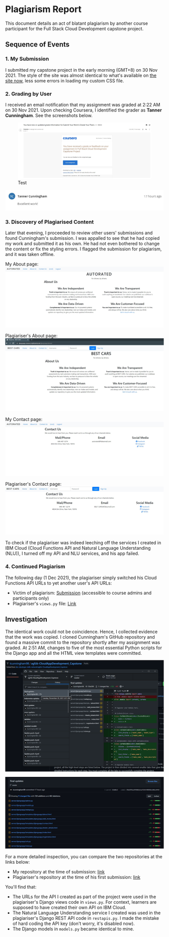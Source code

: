 # Plagiarism Report
This document details an act of blatant plagiarism by another course participant for the Full Stack Cloud Development capstone project.

## Sequence of Events

### 1. My Submission
I submitted my capstone project in the early morning (GMT+8) on 30 Nov 2021. The style of the site was almost identical to what's available on [the site now](https://chrischow.mybluemix.net/djangoapp), less some errors in loading my custom CSS file.

### 2. Grading by User
I received an email notification that my assignment was graded at 2:22 AM on 30 Nov 2021. Upon checking Coursera, I identified the grader as **Tanner Cunningham**. See the screenshots below.

<figure>
<img src="01-feedback-email.jpg">
  <figcaption>Test</figcaption>
</figure>

![Comment by plagiariser](02-feedback-comment.jpg)

### 3. Discovery of Plagiarised Content
Later that evening, I proceeded to review other users' submissions and found Cunningham's submission. I was appalled to see that he had copied my work and submitted it as his own. He had not even bothered to change the content or fix the styling errors. I flagged the submission for plagiarism, and it was taken offline.

My About page:
![My About page](03-about-page-me.jpg)

Plagiariser's About page:
![Plagiarised About page](03-about-page-plagiarised.jpg)

My Contact page:
![My Contact page](04-contact-page-me.jpg)

Plagiariser's Contact page:
![Plagiarised Contact page](04-contact-page-plagiarised.jpg)

To check if the plagiariser was indeed leeching off the services I created in IBM Cloud (Cloud Functions API and Natural Language Understanding (NLU)), I turned off my API and NLU services, and his app failed.

### 4. Continued Plagiarism
The following day (1 Dec 2021), the plagiariser simply switched his Cloud Functions API URLs to yet another user's API URLs:

- Victim of plagiarism: [Submission](https://www.coursera.org/learn/ibm-cloud-native-full-stack-development-capstone/peer/QgVg5/submit-your-work-grade-your-peers/review/IuJvyFEZEeyIxA7f-ebEew) (accessible to course admins and participants only)
- Plagiariser's `views.py` file: [Link](https://github.com/tcunningham98/agfzb-CloudAppDevelopment_Capstone/blob/461b61c13a11adecfe224146470134a7e09bfb81/server/djangoapp/views.py)

## Investigation
The identical work could not be coincidence. Hence, I collected evidence that the work was copied. I cloned Cunningham's GitHub repository and found a massive commit to the repository shortly after my assignment was graded. At 2:51 AM, changes to five of the most essential Python scripts for the Django app and all the HTML view templates were committed.

![Github commit at 2:51 AM](05-github-commit.png)

![Github commit at 2:51 AM](06-github-commit.jpg)

For a more detailed inspection, you can compare the two repositories at the links below:

- My repository at the time of submission: [link](https://github.com/chrischow/agfzb-CloudAppDevelopment_Capstone/tree/15cc54554302734ea16cbbc30935da5480c8260a)
- Plagiariser's repository at the time of his first submission: [link](https://github.com/tcunningham98/agfzb-CloudAppDevelopment_Capstone/tree/35bd399aa399402dcbaf3dfef0858bed48ac0f43)

You'll find that:

- The URLs for the API I created as part of the project were used in the plagiariser's Django views code in `views.py`. For context, learners are supposed to have created their own API on IBM Cloud.
- The Natural Language Understanding service I created was used in the plagiariser's Django REST API code in `restapis.py`. I made the mistake of hard coding the API key (don't worry, it's disabled now).
- The Django models in `models.py` became identical to mine.

